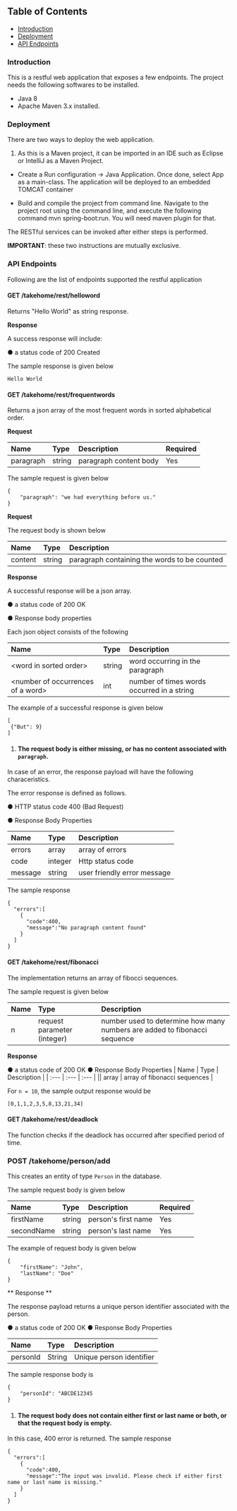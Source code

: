 ## Table of Contents

- [Introduction](#introduction)
- [Deployment](#deployment)
- [API Endpoints](#api-endpoints)


### Introduction ###

This is a restful web application that exposes a few endpoints. The project needs the following softwares to be installed.

* Java 8
* Apache Maven 3.x installed.

### Deployment ###

There are two ways to deploy the web application.

1) As this is a Maven project, it can be imported in an IDE such as Eclipse or IntelliJ as a Maven Project.

* Create a Run configuration -> Java Application. Once done, select App as a main-class. 
 The application will be deployed to an embedded TOMCAT container 

* Build and compile the project from command line. Navigate to the project root using the command line, and execute the following command mvn spring-boot:run. You will need maven plugin for that.

The RESTful services can be invoked after either steps is performed. 

**IMPORTANT**: these two instructions are mutually exclusive.

### API Endpoints ##
Following are the list of endpoints supported the restful application

#### GET /takehome/rest/helloword ####

Returns "Hello World" as string response.


**Response**

A success response will include:

● a status code of 200 Created


The sample response is given below

````
Hello World
````

#### GET /takehome/rest/frequentwords ####

Returns a json array of the most frequent words in sorted alphabetical order.

**Request**

| Name | Type | Description| Required |
| :---         |     :---     |          :--- | :---   |
| paragraph  | string   | paragraph content  body  | Yes |

The sample request is given below
```
{
    "paragraph": "we had everything before us."
}
```

**Request**

The request body is shown below

| Name | Type | Description|
| :---         |     :---     |       :---     |  
| content | string   | paragraph containing the words to be counted |

**Response**

A successful response will be a json array.

● a status code of 200 OK

● Response body properties

Each json object consists of the following

| Name | Type | Description|
| :---         |     :---     |          :--- |
| \<word in sorted order\>  | string   | word occurring in the paragraph |
| \<number of occurrences of a word\>   | int    |number of times words occurred in a string|

The example of a successful response is given below

````
[
 {"But": 9}
]
````


1) #### The request body is either missing, or has no content associated with `paragraph`.   ####

In case of an error, the response payload will have the following characeristics.

The error response is defined as follows.

● HTTP status code 400 (Bad Request)

● Response Body Properties

| Name | Type | Description |
| :---         |     :---      | :--- |
| errors  | array   | array of errors |
| code   | integer    | Http status code  |
| message | string | user friendly error message|

 The sample response 

````
{  
  "errors":[  
    {  
      "code":400,
      "message":"No paragraph content found"
    }
  ]
}
````

#### GET /takehome/rest/fibonacci ####

The implementation returns an array of fibocci sequences.

The sample request is given below

| Name | Type | Description |
| :---         |     :---      | :--- |
| n  | request parameter (integer)  | number used to determine how many numbers are added to fibonacci sequence |

**Response**

● a status code of 200 OK
● Response Body Properties
| Name | Type | Description |
| :---         |     :---      | :--- |
|| array   | array of fibonacci sequences |

For `n = 10`, the sample output response would be

`[0,1,1,2,3,5,8,13,21,34]`

#### GET /takehome/rest/deadlock ####

The function checks if the deadlock has occurred after specified period of time.

### POST /takehome/person/add

This creates an entity of type `Person` in the database.

The sample request body is given below

| Name | Type | Description | Required|
| :---         |     :---      | :--- |:--- |
| firstName | string  | person's first name  |Yes|
| secondName | string  | person's last name  |Yes|

The example of request body is given below

```
{
    "firstName": "John",
    "lastName": "Doe"
}
```

** Response **

The response payload returns a unique person identifier associated with the person.

● a status code of 200 OK
● Response Body Properties

| Name | Type | Description |
| :---         |     :---      | :--- | 
|personId| String   | Unique person identifier|

The sample response body is

```
{
    "personId": "ABCDE12345
}
```

1) #### The request body does not contain either first or last name or both, or that the request body is empty. ####

In this case, 400 error is returned. The sample response 

```
{  
  "errors":[  
    {  
      "code":400,
      "message":"The input was invalid. Please check if either first name or last name is missing."
    }
  ]
}
```
